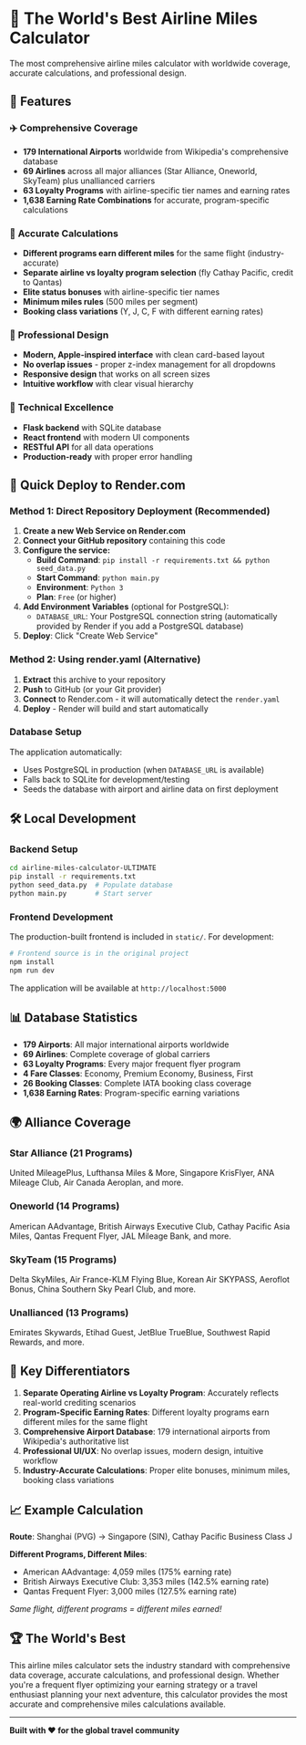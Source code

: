 # 🛫 The World's Best Airline Miles Calculator

The most comprehensive airline miles calculator with worldwide coverage, accurate calculations, and professional design.

## 🌟 Features

### ✈️ **Comprehensive Coverage**
- **179 International Airports** worldwide from Wikipedia's comprehensive database
- **69 Airlines** across all major alliances (Star Alliance, Oneworld, SkyTeam) plus unallianced carriers
- **63 Loyalty Programs** with airline-specific tier names and earning rates
- **1,638 Earning Rate Combinations** for accurate, program-specific calculations

### 🎯 **Accurate Calculations**
- **Different programs earn different miles** for the same flight (industry-accurate)
- **Separate airline vs loyalty program selection** (fly Cathay Pacific, credit to Qantas)
- **Elite status bonuses** with airline-specific tier names
- **Minimum miles rules** (500 miles per segment)
- **Booking class variations** (Y, J, C, F with different earning rates)

### 🎨 **Professional Design**
- **Modern, Apple-inspired interface** with clean card-based layout
- **No overlap issues** - proper z-index management for all dropdowns
- **Responsive design** that works on all screen sizes
- **Intuitive workflow** with clear visual hierarchy

### 🔧 **Technical Excellence**
- **Flask backend** with SQLite database
- **React frontend** with modern UI components
- **RESTful API** for all data operations
- **Production-ready** with proper error handling

## 🚀 Quick Deploy to Render.com

### Method 1: Direct Repository Deployment (Recommended)

1. **Create a new Web Service on Render.com**
2. **Connect your GitHub repository** containing this code
3. **Configure the service:**
   - **Build Command**: `pip install -r requirements.txt && python seed_data.py`
   - **Start Command**: `python main.py`
   - **Environment**: `Python 3`
   - **Plan**: `Free` (or higher)
4. **Add Environment Variables** (optional for PostgreSQL):
   - `DATABASE_URL`: Your PostgreSQL connection string (automatically provided by Render if you add a PostgreSQL database)
5. **Deploy**: Click "Create Web Service"

### Method 2: Using render.yaml (Alternative)

1. **Extract** this archive to your repository
2. **Push** to GitHub (or your Git provider)
3. **Connect** to Render.com - it will automatically detect the `render.yaml`
4. **Deploy** - Render will build and start automatically

### Database Setup

The application automatically:
- Uses PostgreSQL in production (when `DATABASE_URL` is available)
- Falls back to SQLite for development/testing
- Seeds the database with airport and airline data on first deployment

## 🛠️ Local Development

### Backend Setup
```bash
cd airline-miles-calculator-ULTIMATE
pip install -r requirements.txt
python seed_data.py  # Populate database
python main.py       # Start server
```

### Frontend Development
The production-built frontend is included in `static/`. For development:
```bash
# Frontend source is in the original project
npm install
npm run dev
```

The application will be available at `http://localhost:5000`

## 📊 Database Statistics

- **179 Airports**: All major international airports worldwide
- **69 Airlines**: Complete coverage of global carriers
- **63 Loyalty Programs**: Every major frequent flyer program
- **4 Fare Classes**: Economy, Premium Economy, Business, First
- **26 Booking Classes**: Complete IATA booking class coverage
- **1,638 Earning Rates**: Program-specific earning variations

## 🌍 Alliance Coverage

### Star Alliance (21 Programs)
United MileagePlus, Lufthansa Miles & More, Singapore KrisFlyer, ANA Mileage Club, Air Canada Aeroplan, and more.

### Oneworld (14 Programs)  
American AAdvantage, British Airways Executive Club, Cathay Pacific Asia Miles, Qantas Frequent Flyer, JAL Mileage Bank, and more.

### SkyTeam (15 Programs)
Delta SkyMiles, Air France-KLM Flying Blue, Korean Air SKYPASS, Aeroflot Bonus, China Southern Sky Pearl Club, and more.

### Unallianced (13 Programs)
Emirates Skywards, Etihad Guest, JetBlue TrueBlue, Southwest Rapid Rewards, and more.

## 🎯 Key Differentiators

1. **Separate Operating Airline vs Loyalty Program**: Accurately reflects real-world crediting scenarios
2. **Program-Specific Earning Rates**: Different loyalty programs earn different miles for the same flight
3. **Comprehensive Airport Database**: 179 international airports from Wikipedia's authoritative list
4. **Professional UI/UX**: No overlap issues, modern design, intuitive workflow
5. **Industry-Accurate Calculations**: Proper elite bonuses, minimum miles, booking class variations

## 📈 Example Calculation

**Route**: Shanghai (PVG) → Singapore (SIN), Cathay Pacific Business Class J

**Different Programs, Different Miles**:
- American AAdvantage: 4,059 miles (175% earning rate)
- British Airways Executive Club: 3,353 miles (142.5% earning rate)  
- Qantas Frequent Flyer: 3,000 miles (127.5% earning rate)

*Same flight, different programs = different miles earned!*

## 🏆 The World's Best

This airline miles calculator sets the industry standard with comprehensive data coverage, accurate calculations, and professional design. Whether you're a frequent flyer optimizing your earning strategy or a travel enthusiast planning your next adventure, this calculator provides the most accurate and comprehensive miles calculations available.

---

**Built with ❤️ for the global travel community**
